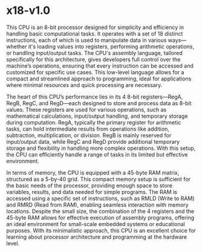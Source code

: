 # x18-v1.0

This CPU is an 8-bit processor designed for simplicity and efficiency in handling basic computational tasks. It operates with a set of 18 distinct instructions, each of which is used to manipulate data in various ways—whether it's loading values into registers, performing arithmetic operations, or handling input/output tasks. The CPU's assembly language, tailored specifically for this architecture, gives developers full control over the machine’s operations, ensuring that every instruction can be accessed and customized for specific use cases. This low-level language allows for a compact and streamlined approach to programming, ideal for applications where minimal resources and quick processing are necessary.

The heart of this CPU’s performance lies in its 4 8-bit registers—RegA, RegB, RegC, and RegD—each designed to store and process data as 8-bit values. These registers are used for various operations, such as mathematical calculations, input/output handling, and temporary storage during computation. RegA, typically the primary register for arithmetic tasks, can hold intermediate results from operations like addition, subtraction, multiplication, or division. RegB is mainly reserved for input/output data, while RegC and RegD provide additional temporary storage and flexibility in handling more complex operations. With this setup, the CPU can efficiently handle a range of tasks in its limited but effective environment.

In terms of memory, the CPU is equipped with a 45-byte RAM matrix, structured as a 5-by-40 grid. This compact memory setup is sufficient for the basic needs of the processor, providing enough space to store variables, results, and data needed for simple programs. The RAM is accessed using a specific set of instructions, such as RMLD (Write to RAM) and RMRD (Read from RAM), enabling seamless interaction with memory locations. Despite the small size, the combination of the 4 registers and the 45-byte RAM allows for effective execution of assembly programs, offering an ideal environment for small-scale embedded systems or educational purposes. With its minimalistic approach, this CPU is an excellent choice for learning about processor architecture and programming at the hardware level.

